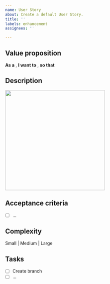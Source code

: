 ```yaml
---
name: User Story
about: Create a default User Story.
title: ''
labels: enhancement
assignees: ''

---
```


## Value proposition
**As a** ,
**I want to** ,
**so that** 

## Description

<img src=xxx width=320px>


## Acceptance criteria
- [ ] ...

## Complexity
Small | Medium | Large

## Tasks
- [ ] Create branch
- [ ] ...
